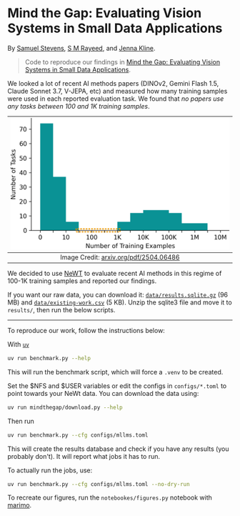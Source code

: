 # Mind the Gap: Evaluating Vision Systems in Small Data Applications

By [Samuel Stevens](https://samuelstevens.me), [S M Rayeed](https://smrayeed.github.io), and [Jenna Kline](https://jennamk14.github.io).


> Code to reproduce our findings in [Mind the Gap: Evaluating Vision Systems in Small Data Applications](https://arxiv.org/abs/2504.06486).

We looked a lot of recent AI methods papers (DINOv2, Gemini Flash 1.5, Claude Sonnet 3.7, V-JEPA, etc) and measured how many training samples were used in each reported evaluation task.
We found that *no papers use any tasks between 100 and 1K training samples*.

| ![Evaluations](https://raw.githubusercontent.com/samuelstevens/mindthegap/main/docs/assets/tasks.png) |
|:--:|
| Image Credit: [arxiv.org/pdf/2504.06486](https://arxiv.org/pdf/2504.06486) |

We decided to use [NeWT](https://github.com/visipedia/newt/tree/main) to evaluate recent AI methods in this regime of 100-1K training samples and reported our findings.

If you want our raw data, you can download it: [`data/results.sqlite.gz`](data/results.sqlite.gz) (96 MB) and [`data/existing-work.csv`](data/existing-work.csv) (5 KB).
Unzip the sqlite3 file and move it to `results/`, then run the below scripts.

---

To reproduce our work, follow the instructions below:

With [`uv`](https://docs.astral.sh/uv/getting-started/installation/)

```sh
uv run benchmark.py --help
```

This will run the benchmark script, which will force a `.venv` to be created.

Set the $NFS and $USER variables or edit the configs in `configs/*.toml` to point towards your NeWt data.
You can download the data using:

```sh
uv run mindthegap/download.py --help
```

Then run

```sh
uv run benchmark.py --cfg configs/mllms.toml
```

This will create the results database and check if you have any results (you probably don't).
It will report what jobs it has to run.

To actually run the jobs, use:

```sh
uv run benchmark.py --cfg configs/mllms.toml --no-dry-run
```

To recreate our figures, run the `notebookes/figures.py` notebook with [marimo](https://github.com/marimo-team/marimo).
